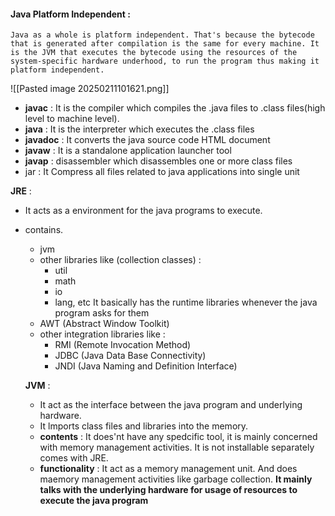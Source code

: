 #### **Java Platform Independent** :
	Java as a whole is platform independent. That's because the bytecode that is generated after compilation is the same for every machine. It is the JVM that executes the bytecode using the resources of the system-specific hardware underhood, to run the program thus making it platform independent.

![[Pasted image 20250211101621.png]]
- **javac** : It is the compiler which compiles the .java files to .class files(high level to machine level).
- **java** : It is the interpreter which executes the .class files
- **javadoc** : It converts the java source code HTML document
- **javaw** : It is a standalone application launcher tool
- **javap** : disassembler which disassembles one or more class files
- jar : It Compress all files related to java applications into single unit

**JRE** :
- It acts as a environment for the java programs to execute.
- contains.
	- jvm
	- other libraries like (collection classes) :
		- util
		- math
		- io 
		- lang, etc
	It basically has the runtime libraries whenever the java program asks for them
	- AWT (Abstract Window Toolkit)
	- other integration libraries like : 
		- RMI (Remote Invocation Method)
		- JDBC (Java Data Base Connectivity)
		- JNDI (Java Naming and Definition Interface)

	**JVM** : 
	- It act as the interface between the java program and underlying hardware.
	- It lmports class files and libraries into the memory.
	- **contents** : It does'nt have any spedcific tool, it is mainly concerned with memory management activities. It is not installable separately comes with JRE.
	- **functionality** : It act as a memory management unit. And does maemory management activities like garbage collection. **It mainly talks with the underlying hardware for usage of resources to execute the java program**

